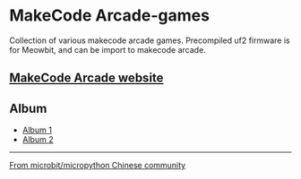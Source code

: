 # MakeCode Arcade-games
Collection of various makecode arcade games. Precompiled uf2 firmware is for Meowbit, and can be import to makecode arcade.

## [MakeCode Arcade website](https://arcade.makecode.com/)   

## Album

- [Album 1](Album_1.md)
- [Album 2](Album_2.md)

---------

[From microbit/micropython Chinese community](http://www.micropython.org.cn)